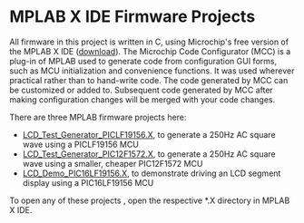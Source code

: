 # MPLAB X IDE Firmware Projects

All firmware in this project is written in C, using Microchip's free version of the MPLAB X IDE ([download](https://www.microchip.com/en-us/development-tools-tools-and-software/mplab-x-ide)).
The Microchip Code Configurator (MCC) is a plug-in of MPLAB used to generate code from configuration GUI forms,
such as MCU initialization and convenience functions.
It was used wherever practical rather than to hand-write code.
The code generated by MCC can be customized or added to.
Subsequent code generated by MCC after making configuration changes will be merged with your code changes.

There are three MPLAB firmware projects here:
* [LCD_Test_Generator_PICLF19156.X](LCD_Test_Generator_PICLF19156.X), to generate a 250Hz AC square wave using a PICLF19156 MCU
* [LCD_Test_Generator_PIC12F1572.X](LCD_Test_Generator_PIC12F1572.X), to generate a 250Hz AC square wave using a smaller, cheaper PIC12F1572 MCU
* [LCD_Demo_PIC16LF19156.X](LCD_Demo_PIC16LF19156.X), to demonstrate driving an LCD segment display using a PIC16LF19156 MCU

To open any of these projects , open the respective *.X directory in MPLAB X IDE.
